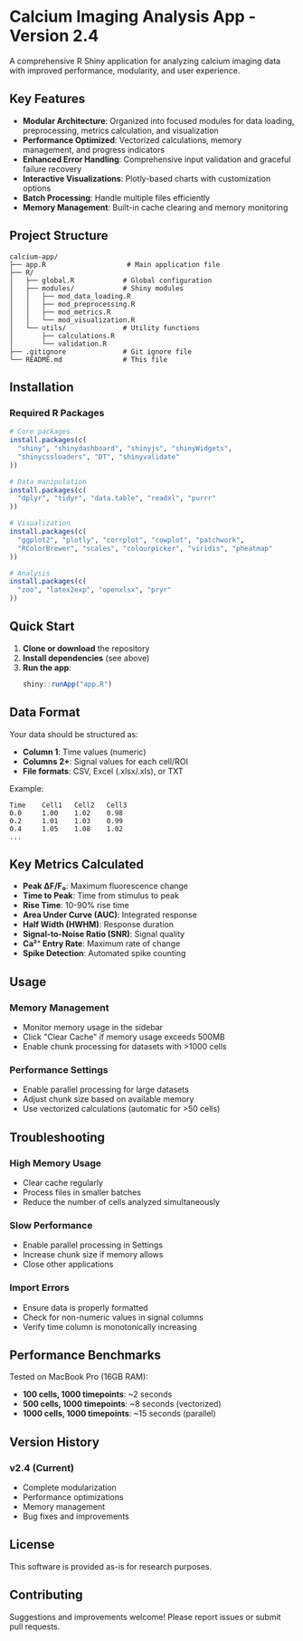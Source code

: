 # Calcium Imaging Analysis App - Version 2.4

A comprehensive R Shiny application for analyzing calcium imaging data with improved performance, modularity, and user experience.

## Key Features

- **Modular Architecture**: Organized into focused modules for data loading, preprocessing, metrics calculation, and visualization
- **Performance Optimized**: Vectorized calculations, memory management, and progress indicators
- **Enhanced Error Handling**: Comprehensive input validation and graceful failure recovery
- **Interactive Visualizations**: Plotly-based charts with customization options
- **Batch Processing**: Handle multiple files efficiently
- **Memory Management**: Built-in cache clearing and memory monitoring

## Project Structure

```
calcium-app/
├── app.R                    # Main application file
├── R/
│   ├── global.R            # Global configuration
│   ├── modules/            # Shiny modules
│   │   ├── mod_data_loading.R
│   │   ├── mod_preprocessing.R
│   │   ├── mod_metrics.R
│   │   └── mod_visualization.R
│   └── utils/              # Utility functions
│       ├── calculations.R
│       └── validation.R
├── .gitignore              # Git ignore file
└── README.md               # This file
```

## Installation

### Required R Packages

```r
# Core packages
install.packages(c(
  "shiny", "shinydashboard", "shinyjs", "shinyWidgets",
  "shinycssloaders", "DT", "shinyvalidate"
))

# Data manipulation
install.packages(c(
  "dplyr", "tidyr", "data.table", "readxl", "purrr"
))

# Visualization
install.packages(c(
  "ggplot2", "plotly", "corrplot", "cowplot", "patchwork",
  "RColorBrewer", "scales", "colourpicker", "viridis", "pheatmap"
))

# Analysis
install.packages(c(
  "zoo", "latex2exp", "openxlsx", "pryr"
))
```

## Quick Start

1. **Clone or download** the repository
2. **Install dependencies** (see above)
3. **Run the app**:
   ```r
   shiny::runApp("app.R")
   ```

## Data Format

Your data should be structured as:
- **Column 1**: Time values (numeric)
- **Columns 2+**: Signal values for each cell/ROI
- **File formats**: CSV, Excel (.xlsx/.xls), or TXT

Example:
```
Time    Cell1   Cell2   Cell3
0.0     1.00    1.02    0.98
0.2     1.01    1.03    0.99
0.4     1.05    1.08    1.02
...
```

## Key Metrics Calculated

- **Peak ΔF/F₀**: Maximum fluorescence change
- **Time to Peak**: Time from stimulus to peak
- **Rise Time**: 10-90% rise time
- **Area Under Curve (AUC)**: Integrated response
- **Half Width (HWHM)**: Response duration
- **Signal-to-Noise Ratio (SNR)**: Signal quality
- **Ca²⁺ Entry Rate**: Maximum rate of change
- **Spike Detection**: Automated spike counting

## Usage

### Memory Management
- Monitor memory usage in the sidebar
- Click "Clear Cache" if memory usage exceeds 500MB
- Enable chunk processing for datasets with >1000 cells

### Performance Settings
- Enable parallel processing for large datasets
- Adjust chunk size based on available memory
- Use vectorized calculations (automatic for >50 cells)

## Troubleshooting

### High Memory Usage
- Clear cache regularly
- Process files in smaller batches
- Reduce the number of cells analyzed simultaneously

### Slow Performance
- Enable parallel processing in Settings
- Increase chunk size if memory allows
- Close other applications

### Import Errors
- Ensure data is properly formatted
- Check for non-numeric values in signal columns
- Verify time column is monotonically increasing

## Performance Benchmarks

Tested on MacBook Pro (16GB RAM):
- **100 cells, 1000 timepoints**: ~2 seconds
- **500 cells, 1000 timepoints**: ~8 seconds (vectorized)
- **1000 cells, 1000 timepoints**: ~15 seconds (parallel)

## Version History

### v2.4 (Current)
- Complete modularization
- Performance optimizations
- Memory management
- Bug fixes and improvements

## License

This software is provided as-is for research purposes.

## Contributing

Suggestions and improvements welcome! Please report issues or submit pull requests.